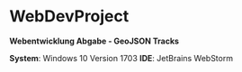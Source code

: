 # WebDevProject

**Webentwicklung Abgabe - GeoJSON Tracks**

**System**: Windows 10 Version 1703
**IDE**: JetBrains WebStorm
